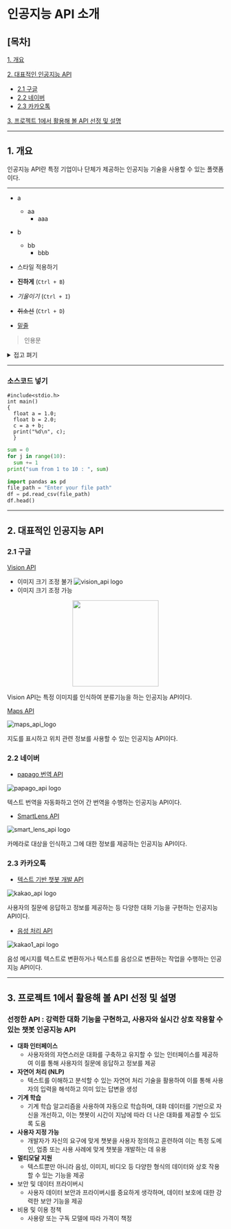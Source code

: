 # 인공지능 API 소개
## [목차]
[1. 개요](#1-개요)

[2. 대표적인 인공지능 API](#2-대표적인-인공지능-api)

- [2.1 구글](#21-구글)
- [2.2 네이버](#22-네이버)
- [2.3 카카오톡](#23-카카오톡)

[3. 프로젝트 1에서 활용해 볼 API 선정 및 설명](#3-프로젝트-1에서-활용해-볼-api-선정-및-설명)

***

## 1. 개요
인공지능 API란 특정 기업이나 단체가 제공하는 인공지능 기술을 사용할 수 있는 폴랫폼이다.
***
- a
  - aa
    - aaa
- b
  - bb
    - bbb

- 스타일 적용하기
- **진하게** (`Ctrl + B`)
- *기울이기* (`Ctrl + I`)
- <s>취소선</s> (`Ctrl + D`)
- <u>밑줄</u> 

> 인용문

<details><summary>접고 펴기</summary>
내용 작성하기</details>

***
### 소스코드 넣기
```
#include<stdio.h>
int main()
{
  float a = 1.0;
  float b = 2.0;
  c = a + b;
  print("%d\n", c);
  }
```
```python
sum = 0
for j in range(10):
  sum += 1
print("sum from 1 to 10 : ", sum)
```
```python
import pandas as pd
file_path = "Enter your file path"
df = pd.read_csv(file_path)
df.head()
```
***

## 2. 대표적인 인공지능 API

### 2.1 구글
[Vision API](https://cloud.google.com/vision?utm_source=google&utm_medium=cpc&utm_campaign=japac-KR-all-en-dr-BKWS-all-hv-trial-PHR-dr-1605216&utm_content=text-ad-none-none-DEV_c-CRE_631194514224-ADGP_Hybrid%20%7C%20BKWS%20-%20BRO%20%7C%20Txt%20~%20AI%20&%20ML_Vision%20AI_google%20vision%20api_main-KWID_43700076510377423-aud-1644542956228%3Akwd-151378238431&userloc_1009875-network_g&utm_term=KW_google%20vision%20api&gclid=EAIaIQobChMIzIuDirGSgQMVqwh7Bx052QIHEAAYASAAEgKuwfD_BwE&gclsrc=aw.ds&hl=ko)
- 이미지 크기 조정 불가
![vision_api logo](https://community.appinventor.mit.edu/uploads/default/optimized/3X/2/a/2ad031bc25a55c4d3f55ff5ead8b2de63cdf28bf_2_200x178.png)
- 이미지 크기 조정 가능
<p align="center">
<img src="./vision_api_logo.png" width="200">
</p>

Vision API는 특정 이미지를 인식하여 분류기능을 하는 인공지능 API이다.

[Maps API](https://developers.google.com/maps?hl=ko)

![maps_api_logo](https://play-lh.googleusercontent.com/Kf8WTct65hFJxBUDm5E-EpYsiDoLQiGGbnuyP6HBNax43YShXti9THPon1YKB6zPYpA=w240-h480-rw)

지도를 표시하고 위치 관련 정보를 사용할 수 있는 인공지능 API이다.

### 2.2 네이버
- [papago 번역 API](https://papago.naver.com/)

![papago_api logo](https://cdn-1.webcatalog.io/catalog/naver-papago/naver-papago-icon-filled-256.webp?v=1675613729920)

텍스트 번역을 자동화하고 언어 간 번역을 수행하는 인공지능 API이다.

- [SmartLens API](https://help.naver.com/service/18159/contents/7414?osType=MOBILE&lang=ko)

![smart_lens_api logo](https://blogfiles.pstatic.net/MjAxOTA0MDVfMjE0/MDAxNTU0NDQ0MTY5NzM3.4He4O9Ov2jhCXjfNhSserIcmXLoqTjQJNq6qHZEW0mog.aHj7JeQW_UcMgQuXkn804pEIIVSyRJEw1q3qFqxkrXEg.JPEG.rnjsrldnd123/SE-3cdacde0-a488-4824-8f21-93f5f0929ff2.jpg)

카메라로 대상을 인식하고 그에 대한 정보를 제공하는 인공지능 API이다.

### 2.3 카카오톡
- [텍스트 기반 챗봇 개발 API](https://business.kakao.com/info/chatbot/)

![kakao_api logo](https://www.koreatechtoday.com/wp-content/uploads/2019/03/Screen-Shot-2019-03-21-at-3.14.45-PM-768x562.png)

사용자의 질문에 응답하고 정보를 제공하는 등 다양한 대화 기능을 구현하는 인공지능 API이다.

- [음성 처리 API](https://cs.kakao.com/helps?service=106&category=896&locale=ko)

![kakao1_api logo](https://t1.daumcdn.net/cfile/tistory/99FF8C455C99952627?original)

음성 메시지를 텍스트로 변환하거나 텍스트를 음성으로 변환하는 작업을 수행하는 인공지능 API이다.
***

## 3. 프로젝트 1에서 활용해 볼 API 선정 및 설명

### 선정한 API : 강력한 대화 기능을 구현하고, 사용자와 실시간 상호 작용할 수 있는 챗봇 인공지능 API
- **대화 인터페이스**
  - 사용자와의 자연스러운 대화를 구축하고 유지할 수 있는 인터페이스를 제공하여 이를 통해 사용자의 질문에 응답하고 정보를 제공
- **자연어 처리 (NLP)**
  - 텍스트를 이해하고 분석할 수 있는 자연어 처리 기술을 활용하여 이를 통해 사용자의 입력을 해석하고 의미 있는 답변을 생성
- **기계 학습**
  - 기계 학습 알고리즘을 사용하여 자동으로 학습하며, 대화 데이터를 기반으로 자신을 개선하고, 이는 챗봇이 시간이 지남에 따라 더 나은 대화를 제공할 수 있도록 도움
- **사용자 지정 가능**
  - 개발자가 자신의 요구에 맞게 챗봇을 사용자 정의하고 훈련하여 이는 특정 도메인, 업종 또는 사용 사례에 맞게 챗봇을 개발하는 데 유용
- **멀티모달 지원**
  - 텍스트뿐만 아니라 음성, 이미지, 비디오 등 다양한 형식의 데이터와 상호 작용할 수 있는 기능을 제공
- 보안 및 데이터 프라이버시
  - 사용자 데이터 보안과 프라이버시를 중요하게 생각하며, 데이터 보호에 대한 강력한 보안 기능을 제공
- 비용 및 이용 정책
  - 사용량 또는 구독 모델에 따라 가격이 책정

